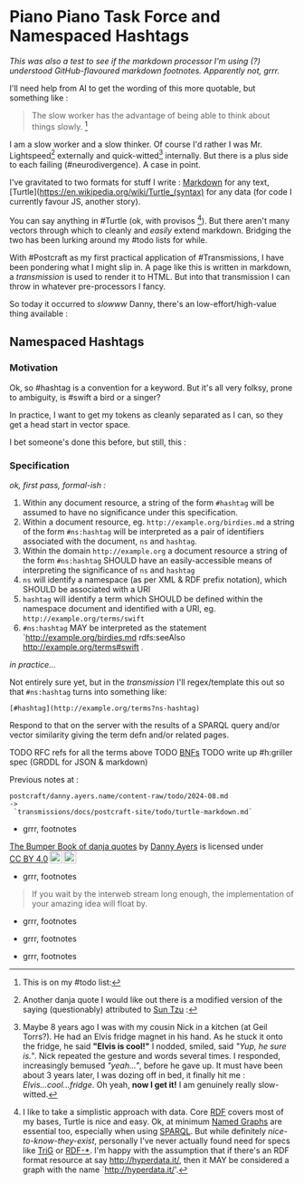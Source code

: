 # Piano Piano Task Force and Namespaced Hashtags

_This was also a test to see if the markdown processor I'm using (?) understood GitHub-flavoured markdown footnotes. Apparently not, grrr._

I'll need help from AI to get the wording of this more quotable, but something like :

> The slow worker has the advantage of being able to think about things slowly. [^1]

I am a slow worker and a slow thinker. Of course I'd rather I was Mr. Lightspeed[^2] externally and quick-witted[^3] internally. But there is a plus side to each failing (#neurodivergence). A case in point.

I've gravitated to two formats for stuff I write : [Markdown](https://en.wikipedia.org/wiki/Markdown) for any text, [Turtle](https://en.wikipedia.org/wiki/Turtle_(syntax) for any data (for code I currently favour JS, another story).

You can say anything in #Turtle (ok, with provisos [^4]). But there aren't many vectors through which to cleanly and _easily_ extend markdown. Bridging the two has been lurking around my #todo lists for while.

With #Postcraft as my first practical application of #Transmissions, I have been pondering what I might slip in. A page like this is written in markdown, a _transmission_ is used to render it to HTML. But into that transmission I can throw in whatever pre-processors I fancy.

So today it occurred to _slowww_ Danny, there's an low-effort/high-value thing available :

## Namespaced Hashtags

### Motivation

Ok, so #hashtag is a convention for a keyword. But it's all very folksy, prone to ambiguity, is #swift a bird or a singer?

In practice, I want to get my tokens as cleanly separated as I can, so they get a head start in vector space.

I bet someone's done this before, but still, this :

### Specification

_ok, first pass, formal-ish :_

1. Within any document resource, a string of the form `#hashtag` will be assumed to have no significance under this specification.
2. Within a document resource, eg. `http://example.org/birdies.md` a string of the form `#ns:hashtag` will be interpreted as a pair of identifiers associated with the document, `ns` and `hashtag`.
3. Within the domain `http://example.org` a document resource a string of the form `#ns:hashtag` SHOULD have an easily-accessible means of interpreting the significance of `ns` and `hashtag`
4. `ns` will identify a namespace (as per XML & RDF prefix notation), which SHOULD be associated with a URI
5. `hashtag` will identify a term which SHOULD be defined within the namespace document and identified with a URI, eg. `http://example.org/terms/swift`
6. `#ns:hashtag` MAY be interpreted as the statement `<http://example.org/birdies.md> rdfs:seeAlso <http://example.org/terms#swift> .

_in practice..._

Not entirely sure yet, but in the _transmission_ I'll regex/template this out so that `#ns:hashtag` turns into something like:

```
[#hashtag](http://example.org/terms?ns-hashtag)
```

Respond to that on the server with the results of a SPARQL query and/or vector similarity giving the term defn and/or related pages.

TODO RFC refs for all the terms above
TODO [BNFs](https://en.wikipedia.org/wiki/Backus%E2%80%93Naur_form)
TODO write up #h:griller spec (GRDDL for JSON & markdown)

Previous notes at :

```
postcraft/danny.ayers.name/content-raw/todo/2024-08.md
->
 `transmissions/docs/postcraft-site/todo/turtle-markdown.md`
```

- grrr, footnotes

[^1]: This is on my #todo list:

<p xmlns:cc="http://creativecommons.org/ns#" xmlns:dct="http://purl.org/dc/terms/"><a property="dct:title" rel="cc:attributionURL" href="https://danny.ayers.name">The Bumper Book of danja quotes</a> by <a rel="cc:attributionURL dct:creator" property="cc:attributionName" href="https://danny.ayers.name/me">Danny Ayers</a> is licensed under <a href="https://creativecommons.org/licenses/by/4.0/?ref=chooser-v1" target="_blank" rel="license noopener noreferrer" style="display:inline-block;">CC BY 4.0<img style="height:22px!important;margin-left:3px;vertical-align:text-bottom;" src="https://mirrors.creativecommons.org/presskit/icons/cc.svg?ref=chooser-v1" alt=""><img style="height:22px!important;margin-left:3px;vertical-align:text-bottom;" src="https://mirrors.creativecommons.org/presskit/icons/by.svg?ref=chooser-v1" alt=""></a></p>

- grrr, footnotes

[^2]: Another danja quote I would like out there is a modified version of the saying (questionably) attributed to [Sun Tzu](https://en.wikipedia.org/wiki/Sun_Tzu) :

> If you wait by the interweb stream long enough, the implementation of your amazing idea will float by.

- grrr, footnotes

[^3]: Maybe 8 years ago I was with my cousin Nick in a kitchen (at Geil Torrs?). He had an Elvis fridge magnet in his hand. As he stuck it onto the fridge, he said **"Elvis is cool!"** I nodded, smiled, said _"Yup, he sure is."_. Nick repeated the gesture and words several times. I responded, increasingly bemused _"yeah..."_, before he gave up. It must have been about 3 years later, I was dozing off in bed, it finally hit me : _Elvis...cool...fridge_. Oh yeah, **now I get it!** I am genuinely really slow-witted.

- grrr, footnotes

[^4]: I like to take a simplistic approach with data. Core [RDF](https://en.wikipedia.org/wiki/Resource_Description_Framework) covers most of my bases, Turtle is nice and easy. Ok, at minimum [Named Graphs](https://en.wikipedia.org/wiki/Named_graph)[^5] are essential too, especially when using [SPARQL](https://en.wikipedia.org/wiki/SPARQL). But while definitely _nice-to-know-they-exist_, personally I've never actually found need for specs like [TriG](<https://en.wikipedia.org/wiki/TriG_(syntax)>) or [RDF-\*](https://www.ontotext.com/knowledgehub/fundamentals/what-is-rdf-star/). I'm happy with the assumption that if there's an RDF format resource at say http://hyperdata.it/, then it MAY be considered a graph with the name `http://hyperdata.it/'.

- grrr, footnotes

[^5]: The Wikipedia page for [Named Graphs](https://en.wikipedia.org/wiki/Named_graph) is still largely as I created it in 2010 (hat tip to self, but it did take me me 5 years to see their value, slowwww). TODO ping @bobdc & Jeremy Carroll, prompt them to revise that page.
